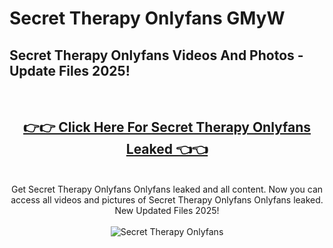 # Secret Therapy Onlyfans GMyW

<h2>Secret Therapy Onlyfans Videos And Photos - Update Files 2025!</h2>
<br>
<div align="center">
<h2><a href="https://213.232.235.80/live/video.php?q=secret-therapy-onlyfans" rel="nofollow">👉👉 Click Here For Secret Therapy Onlyfans Leaked 👈👈</a></h2>

<br>
Get Secret Therapy Onlyfans Onlyfans leaked and all content. Now you can access all videos and pictures of Secret Therapy Onlyfans Onlyfans leaked. New Updated Files 2025!
<br>
<br>
<a href="https://213.232.235.80/live/video.php?q=secret-therapy-onlyfans" rel="nofollow" data-target="animated-image.originalLink"><img src="https://i.imgur.com/dJHk4Zq.gif" alt="Secret Therapy Onlyfans" style="max-width: 100%; display: inline-block;" data-target="animated-image.originalImage"></a>
</div>
<br>